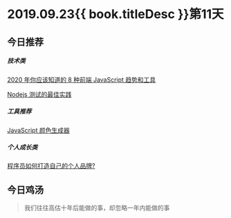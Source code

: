 # 2019.09.23{{ book.titleDesc }}第11天

## 今日推荐

##### 技术类

[2020 年你应该知道的 8 种前端 JavaScript 趋势和工具](https://www.infoq.cn/article/VdJX0JkmSm_dkJBgF23r)

[Nodejs 测试的最佳实践](https://github.com/goldbergyoni/javascript-testing-best-practices)


##### 工具推荐

[JavaScript 颜色生成器](https://github.com/davidmerfield/randomColor)


##### 个人成长类

[程序员如何打造自己的个人品牌?](https://juejin.im/post/5d860eb25188256efb0d3672)

## 今日鸡汤

> 我们往往高估十年后能做的事，却忽略一年内能做的事

>
